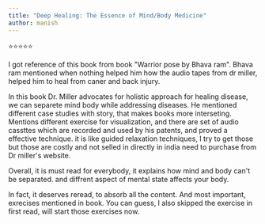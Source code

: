 ```yaml
---
title: "Deep Healing: The Essence of Mind/Body Medicine"
author: manish
---
```


⭐️⭐️⭐️⭐️⭐️

I got reference of this book from book "Warrior pose by Bhava ram". Bhava ram mentioned when nothing helped him how the audio tapes from dr miller, helped him to heal from caner and back injury.

In this book Dr. Miller advocates for holistic approach for healing disease, we can separete mind body while addressing diseases. He mentioned different case studies with story, that makes books more interseting. Mentions different exercise for visualization, and there are set of audio cassttes which are recorded and used by his patents, and proved a effective technique. it is like guided relaxation techniques, I try to get those but those are costly and not selled in directly in india need to purchase from Dr miller's website.

Overall, it is must read for everybody, it explains how mind and body can't be separated. and diffrent aspect of mental state affects your body.

In fact, it deserves reread, to absorb all the content. And most important, exrecises mentioned in book. You can guess, I also skipped the exercise in first read, will start those exercises now.
